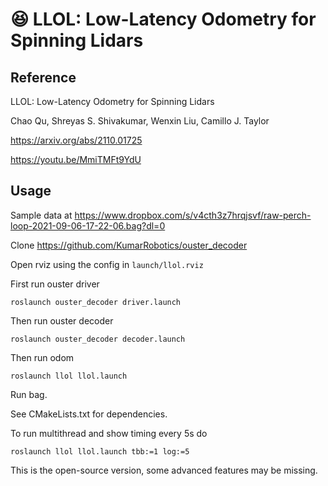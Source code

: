 # :laughing: LLOL: Low-Latency Odometry for Spinning Lidars

## Reference

LLOL: Low-Latency Odometry for Spinning Lidars

Chao Qu, Shreyas S. Shivakumar, Wenxin Liu, Camillo J. Taylor

https://arxiv.org/abs/2110.01725

https://youtu.be/MmiTMFt9YdU

## Usage

Sample data at
https://www.dropbox.com/s/v4cth3z7hrqjsvf/raw-perch-loop-2021-09-06-17-22-06.bag?dl=0

Clone 
https://github.com/KumarRobotics/ouster_decoder


Open rviz using the config in `launch/llol.rviz`

First run ouster driver
```
roslaunch ouster_decoder driver.launch
```

Then run ouster decoder
```
roslaunch ouster_decoder decoder.launch
```

Then run odom
```
roslaunch llol llol.launch
```

Run bag.

See CMakeLists.txt for dependencies.

To run multithread and show timing every 5s do
```
roslaunch llol llol.launch tbb:=1 log:=5
```

This is the open-source version, some advanced features may be missing.

